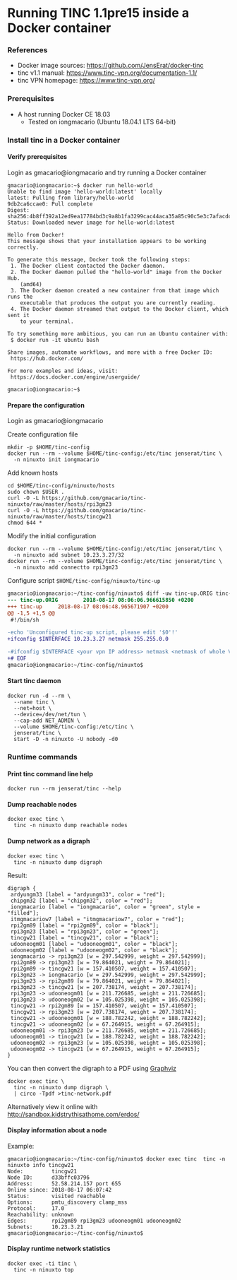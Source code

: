 # Running TINC 1.1pre15 inside a Docker container

<!-- 2018-08-16 19:30 CEST -->

### References 

* Docker image sources: <https://github.com/JensErat/docker-tinc>
* tinc v1.1 manual: <https://www.tinc-vpn.org/documentation-1.1/>
* tinc VPN homepage: <https://www.tinc-vpn.org/>

### Prerequisites

* A host running Docker CE 18.03
  - Tested on iongmacario (Ubuntu 18.04.1 LTS 64-bit)
  
### Install tinc in a Docker container

#### Verify prerequisites

Login as gmacario@iongmacario and try running a Docker container

```
gmacario@iongmacario:~$ docker run hello-world
Unable to find image 'hello-world:latest' locally
latest: Pulling from library/hello-world
9db2ca6ccae0: Pull complete
Digest: sha256:4b8ff392a12ed9ea17784bd3c9a8b1fa3299cac44aca35a85c90c5e3c7afacdc
Status: Downloaded newer image for hello-world:latest

Hello from Docker!
This message shows that your installation appears to be working correctly.

To generate this message, Docker took the following steps:
 1. The Docker client contacted the Docker daemon.
 2. The Docker daemon pulled the "hello-world" image from the Docker Hub.
    (amd64)
 3. The Docker daemon created a new container from that image which runs the
    executable that produces the output you are currently reading.
 4. The Docker daemon streamed that output to the Docker client, which sent it
    to your terminal.

To try something more ambitious, you can run an Ubuntu container with:
 $ docker run -it ubuntu bash

Share images, automate workflows, and more with a free Docker ID:
 https://hub.docker.com/

For more examples and ideas, visit:
 https://docs.docker.com/engine/userguide/

gmacario@iongmacario:~$
```

#### Prepare the configuration

Login as gmacario@iongmacario

Create configuration file

```shell
mkdir -p $HOME/tinc-config
docker run --rm --volume $HOME/tinc-config:/etc/tinc jenserat/tinc \
  -n ninuxto init iongmacario
```

Add known hosts

```shell
cd $HOME/tinc-config/ninuxto/hosts
sudo chown $USER .
curl -O -L https://github.com/gmacario/tinc-ninuxto/raw/master/hosts/rpi3gm23
curl -O -L https://github.com/gmacario/tinc-ninuxto/raw/master/hosts/tincgw21
chmod 644 *
```

Modify the initial configuration

```shell
docker run --rm --volume $HOME/tinc-config:/etc/tinc jenserat/tinc \
  -n ninuxto add subnet 10.23.3.27/32
docker run --rm --volume $HOME/tinc-config:/etc/tinc jenserat/tinc \
  -n ninuxto add connectto rpi3gm23
```

Configure script `$HOME/tinc-config/ninuxto/tinc-up`

```diff
gmacario@iongmacario:~/tinc-config/ninuxto$ diff -uw tinc-up.ORIG tinc-up
--- tinc-up.ORIG        2018-08-17 08:06:06.966615850 +0200
+++ tinc-up     2018-08-17 08:06:48.965671907 +0200
@@ -1,5 +1,5 @@
 #!/bin/sh

-echo 'Unconfigured tinc-up script, please edit '$0'!'
+ifconfig $INTERFACE 10.23.3.27 netmask 255.255.0.0

-#ifconfig $INTERFACE <your vpn IP address> netmask <netmask of whole VPN>
+# EOF
gmacario@iongmacario:~/tinc-config/ninuxto$
```

#### Start tinc daemon

```shell
docker run -d --rm \
  --name tinc \
  --net=host \
  --device=/dev/net/tun \
  --cap-add NET_ADMIN \
  --volume $HOME/tinc-config:/etc/tinc \
  jenserat/tinc \
  start -D -n ninuxto -U nobody -d0
```

### Runtime commands

#### Print tinc command line help

```shell
docker run --rm jenserat/tinc --help
```

#### Dump reachable nodes

<!-- 2018-08-17 07:48 CEST -->

```shell
docker exec tinc \
  tinc -n ninuxto dump reachable nodes
```

#### Dump network as a digraph

<!-- 2018-08-17 08:12 CEST -->

```shell
docker exec tinc \
  tinc -n ninuxto dump digraph
```

Result:

```
digraph {
 ardyungm33 [label = "ardyungm33", color = "red"];
 chipgm32 [label = "chipgm32", color = "red"];
 iongmacario [label = "iongmacario", color = "green", style = "filled"];
 itmgmacariow7 [label = "itmgmacariow7", color = "red"];
 rpi2gm89 [label = "rpi2gm89", color = "black"];
 rpi3gm23 [label = "rpi3gm23", color = "green"];
 tincgw21 [label = "tincgw21", color = "black"];
 udooneogm01 [label = "udooneogm01", color = "black"];
 udooneogm02 [label = "udooneogm02", color = "black"];
 iongmacario -> rpi3gm23 [w = 297.542999, weight = 297.542999];
 rpi2gm89 -> rpi3gm23 [w = 79.864021, weight = 79.864021];
 rpi2gm89 -> tincgw21 [w = 157.410507, weight = 157.410507];
 rpi3gm23 -> iongmacario [w = 297.542999, weight = 297.542999];
 rpi3gm23 -> rpi2gm89 [w = 79.864021, weight = 79.864021];
 rpi3gm23 -> tincgw21 [w = 207.738174, weight = 207.738174];
 rpi3gm23 -> udooneogm01 [w = 211.726685, weight = 211.726685];
 rpi3gm23 -> udooneogm02 [w = 105.025398, weight = 105.025398];
 tincgw21 -> rpi2gm89 [w = 157.410507, weight = 157.410507];
 tincgw21 -> rpi3gm23 [w = 207.738174, weight = 207.738174];
 tincgw21 -> udooneogm01 [w = 188.782242, weight = 188.782242];
 tincgw21 -> udooneogm02 [w = 67.264915, weight = 67.264915];
 udooneogm01 -> rpi3gm23 [w = 211.726685, weight = 211.726685];
 udooneogm01 -> tincgw21 [w = 188.782242, weight = 188.782242];
 udooneogm02 -> rpi3gm23 [w = 105.025398, weight = 105.025398];
 udooneogm02 -> tincgw21 [w = 67.264915, weight = 67.264915];
}
```

You can then convert the digraph to a PDF using [Graphviz](http://www.graphviz.org/)

```shell
docker exec tinc \
  tinc -n ninuxto dump digraph \
  | circo -Tpdf >tinc-network.pdf
```

Alternatively view it online with <http://sandbox.kidstrythisathome.com/erdos/>

#### Display information about a node

Example:

```
gmacario@iongmacario:~/tinc-config/ninuxto$ docker exec tinc  tinc -n ninuxto info tincgw21
Node:         tincgw21
Node ID:      d33bffc03796
Address:      52.58.214.157 port 655
Online since: 2018-08-17 06:07:42
Status:       visited reachable
Options:      pmtu_discovery clamp_mss
Protocol:     17.0
Reachability: unknown
Edges:        rpi2gm89 rpi3gm23 udooneogm01 udooneogm02
Subnets:      10.23.3.21
gmacario@iongmacario:~/tinc-config/ninuxto$
```

#### Display runtime network statistics

```shell
docker exec -ti tinc \
  tinc -n ninuxto top
```

<!-- EOF -->
